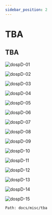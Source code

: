 ```yaml
---
sidebar_position: 2
---
```

# TBA
## TBA

![dospD-01](../../static/img/legacy/dospD-01.jpg)


![dospD-02](../../static/img/legacy/dospD-02.jpg)


![dospD-03](../../static/img/legacy/dospD-03.jpg)


![dospD-04](../../static/img/legacy/dospD-04.jpg)


![dospD-05](../../static/img/legacy/dospD-05.jpg)


![dospD-06](../../static/img/legacy/dospD-06.jpg)


![dospD-07](../../static/img/legacy/dospD-07.jpg)


![dospD-08](../../static/img/legacy/dospD-08.jpg)


![dospD-09](../../static/img/legacy/dospD-09.jpg)


![dospD-10](../../static/img/legacy/dospD-10.jpg)


![dospD-11](../../static/img/legacy/dospD-11.jpg)


![dospD-12](../../static/img/legacy/dospD-12.jpg)


![dospD-13](../../static/img/legacy/dospD-13.jpg)


![dospD-14](../../static/img/legacy/dospD-14.jpg)


![dospD-15](../../static/img/legacy/dospD-15.jpg)

```
Path: docs/misc/tba
```
